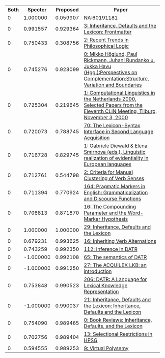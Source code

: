 <html><table><tr>
<th>Both</th>
<th>Specter</th>
<th>Proposed</th>
<th>Paper</th>
</tr>
<tr>
<td>0</td>
<td>1.000000</td>
<td>0.059907</td>
<td>NA:60191181</td>
</tr>
<tr>
<td>0</td>
<td>0.991557</td>
<td>0.929364</td>
<td><a href="https://www.semanticscholar.org/paper/b3b12ffa51d950793363a13f17c4fd1362101db0">3: Inheritance, Defaults and the Lexicon: Frontmatter</a></td>
</tr>
<tr>
<td>0</td>
<td>0.750433</td>
<td>0.308756</td>
<td><a href="https://www.semanticscholar.org/paper/0de30f6bd83881ea5408cba3d7aef1ca6c88e6ee">2: Recent Trends in Philosophical Logic</a></td>
</tr>
<tr>
<td>0</td>
<td>0.745276</td>
<td>0.928099</td>
<td><a href="https://www.semanticscholar.org/paper/184462f10f306ace07f12f0dce4f82b02c4048c6">0: Mikko Höglund, Paul Rickmann, Juhani Rundanko u. Jukka Havu (Hgg.):Perspectives on Complementation:Structure, Variation and Boundaries</a></td>
</tr>
<tr>
<td>0</td>
<td>0.725304</td>
<td>0.219645</td>
<td><a href="https://www.semanticscholar.org/paper/250e8a78437603350b5444c80a0770589383274d">1: Computational Linguistics in the Netherlands 2000, Selected Papers from the Eleventh CLIN Meeting, Tilburg, November 3, 2000</a></td>
</tr>
<tr>
<td>0</td>
<td>0.720073</td>
<td>0.788745</td>
<td><a href="https://www.semanticscholar.org/paper/e52be9a3913b3f1a343583e4d6b5a3563659913f">70: The Lexicon-Syntax Interface in Second Language Acquisition</a></td>
</tr>
<tr>
<td>0</td>
<td>0.716728</td>
<td>0.829745</td>
<td><a href="https://www.semanticscholar.org/paper/3a48718d98cc71a1b0adf61ce4d3be178219d56d">1: Gabriele Diewald & Elena Smirnova (eds.), Linguistic realization of evidentiality in European languages</a></td>
</tr>
<tr>
<td>0</td>
<td>0.712761</td>
<td>0.544798</td>
<td><a href="https://www.semanticscholar.org/paper/b54d65b1a03232d16bf82b778c89160b3c7aabb7">2: Criteria for Manual Clustering of Verb Senses</a></td>
</tr>
<tr>
<td>0</td>
<td>0.711394</td>
<td>0.770924</td>
<td><a href="https://www.semanticscholar.org/paper/c12af4475a3617c34374037e044f8a91b125dbaf">164: Pragmatic Markers in English: Grammaticalization and Discourse Functions</a></td>
</tr>
<tr>
<td>0</td>
<td>0.708813</td>
<td>0.871870</td>
<td><a href="https://www.semanticscholar.org/paper/076766abd7448eabbd7d27463989e375b684ec3a">16: The Compounding Parameter and the Word-Marker Hypothesis</a></td>
</tr>
<tr>
<td>0</td>
<td>1.000000</td>
<td>1.000000</td>
<td><a href="https://www.semanticscholar.org/paper/f4183059d396139cd85ece6a1379dd5616829c91">29: Inheritance, Defaults and the Lexicon</a></td>
</tr>
<tr>
<td>0</td>
<td>0.679231</td>
<td>0.993625</td>
<td><a href="https://www.semanticscholar.org/paper/3baae8c9dd107fd905b213f9948aafd76228e201">16: Inheriting Verb Alternations</a></td>
</tr>
<tr>
<td>0</td>
<td>0.743259</td>
<td>0.992350</td>
<td><a href="https://www.semanticscholar.org/paper/f10edd0e00c9ab10ca089c1ec9f23e81e48fb1af">112: Inference in DATR</a></td>
</tr>
<tr>
<td>0</td>
<td>-1.000000</td>
<td>0.992108</td>
<td><a href="https://www.semanticscholar.org/paper/11154102191c19cf0ce75be9102e4159faa34141">65: The semantics of DATR</a></td>
</tr>
<tr>
<td>0</td>
<td>-1.000000</td>
<td>0.991250</td>
<td><a href="https://www.semanticscholar.org/paper/f3710db3a33ecedd7a6705b6034f9ec8351f36d3">27: The ACQUILEX LKB: an introduction</a></td>
</tr>
<tr>
<td>0</td>
<td>0.753848</td>
<td>0.990523</td>
<td><a href="https://www.semanticscholar.org/paper/289c92b685c50f0bfc34c040bfc8a2727ef07823">206: DATR: A Language for Lexical Knowledge Representation</a></td>
</tr>
<tr>
<td>0</td>
<td>-1.000000</td>
<td>0.990037</td>
<td><a href="https://www.semanticscholar.org/paper/26bf9d874310f4efa62f62a85cabeb5b779607a0">21: Inheritance, Defaults and the Lexicon: Inheritance, Defaults and the Lexicon</a></td>
</tr>
<tr>
<td>0</td>
<td>0.754090</td>
<td>0.989465</td>
<td><a href="https://www.semanticscholar.org/paper/83a06307b915c78a7ed152aec80c84b841ca50f8">0: Book Reviews: Inheritance, Defaults, and the Lexicon</a></td>
</tr>
<tr>
<td>0</td>
<td>0.702756</td>
<td>0.989404</td>
<td><a href="https://www.semanticscholar.org/paper/cb4180db0fcc03654b0f0164de8386e3db0cdf9e">13: Selectional Restrictions in HPSG</a></td>
</tr>
<tr>
<td>0</td>
<td>0.594555</td>
<td>0.989253</td>
<td><a href="https://www.semanticscholar.org/paper/fbbbf61391d00d094078a1442ec920134885c111">9: Virtual Polysemy</a></td>
</tr>
</table></html>
